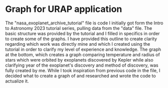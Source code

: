 # Graph for URAP application

The "nasa_exoplanet_archive_tutorial" file is code I initially got form the Intro to Astronomy 2023 tutorial series, pulling data from the "data" file. The basic structure was provided by the tutorial and I filled in specifics in order to create some of the graphs. I have provided this outline to create clarity regarding which work was directly mine and which I created using the tutorial in order to clarify my level of experience and knowledge. The graph at the bottom, which creates a graph comparing temperature and radius of stars which were orbited by exoplanets discovered by Kepler while also clarifying year of the exoplanet's discovery and method of discovery, was fully created by me. While I took inspiration from previous code in the file, I decided what to create a graph of and researched and wrote the code to actualize it. 
